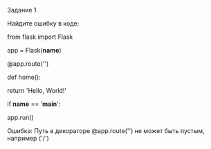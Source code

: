 Задание 1

Найдите ошибку в коде:


from flask import Flask


app = Flask(__name__)


@app.route('')

def home():

   return 'Hello, World!'



if __name__ == '__main__':

   app.run()

Ошибка:
Путь в декораторе @app.route('') не может быть пустым, например ('/') 
